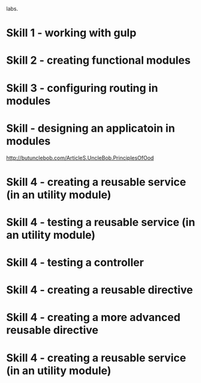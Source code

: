 labs.

# Skill 1 - working with gulp


# Skill 2 - creating functional modules


# Skill 3 - configuring routing in modules

# Skill - designing an applicatoin in modules

http://butunclebob.com/ArticleS.UncleBob.PrinciplesOfOod


# Skill 4 - creating a reusable service (in an utility module)

# Skill 4 - testing  a reusable service (in an utility module)

# Skill 4 - testing a controller

# Skill 4 - creating a reusable directive

# Skill 4 - creating a more advanced reusable directive

# Skill 4 - creating a reusable service (in an utility module)





